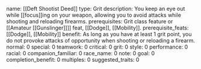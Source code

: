 name: [[Deft Shootist Deed]]
type: Grit
description: You keep an eye out while [[focus]]ing on your weapon, allowing you to avoid attacks while shooting and reloading firearms.
prerequisites: Grit class feature or [[Amateur [[Gunslinger]]]] feat, [[Dodge]], [[Mobility]].
prerequisite_feats: [[Dodge]], [[Mobility]]
benefit: As long as you have at least 1 grit point, you do not provoke attacks of opportunity when shooting or reloading a firearm.
normal: 0
special: 0
teamwork: 0
critical: 0
grit: 0
style: 0
performance: 0
racial: 0
companion_familiar: 0
race_name: 0
note: 0
goal: 0
completion_benefit: 0
multiples: 0
suggested_traits: 0
